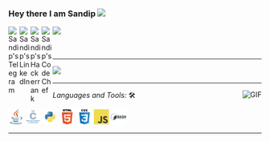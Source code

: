 ### Hey there I am Sandip <img src="https://media.giphy.com/media/hvRJCLFzcasrR4ia7z/giphy.gif" width="25px">

<a href="https://t.me/SpectralCone">
  <img align="left" alt="Sandip's Telegram" width="22px" src="https://cdn.jsdelivr.net/npm/simple-icons@v3/icons/telegram.svg" />
</a>

<a href="https://www.linkedin.com/in/sandip-swain-1a0615168/">
  <img align="left" alt="Sandip's LinkedIn" width="22px" src="https://cdn.jsdelivr.net/npm/simple-icons@v3/icons/linkedin.svg" />
</a>

<a href="https://www.hackerrank.com/SpectralCone">
  <img align="left" alt="Sandip's Hackerrank" width="22px" src="https://cdn.jsdelivr.net/npm/simple-icons@v3/icons/hackerrank.svg" />
</a>

<a href="https://www.codechef.com/users/spectralcone">
  <img align="left" alt="Sandip's CodeChef" width="22px" src="https://cdn.jsdelivr.net/npm/simple-icons@v3/icons/codechef.svg" />
</a>

![](https://visitor-badge.glitch.me/badge?page_id=abhisheknaiidu.abhisheknaiidu)

<br />
<hr>

<img src="https://github-readme-stats.vercel.app/api?username=sandipswain&&show_icons=true&title_color=FF7F50&icon_color=ffa500&text_color=bdff7a&bg_color=151454">

<hr>

_Languages and Tools:_ 🛠 <img align="right" alt="GIF" height="60px" src="https://media.giphy.com/media/du3J3cXyzhj75IOgvA/giphy.gif" />

<code><img height="30" src="https://raw.githubusercontent.com/github/explore/80688e429a7d4ef2fca1e82350fe8e3517d3494d/topics/java/java.png"></code>
<code><img height="30" src="https://raw.githubusercontent.com/github/explore/80688e429a7d4ef2fca1e82350fe8e3517d3494d/topics/c/c.png"></code>
<code><img height="30" src="https://raw.githubusercontent.com/github/explore/80688e429a7d4ef2fca1e82350fe8e3517d3494d/topics/python/python.png"></code>
<code><img height="30" src="https://raw.githubusercontent.com/github/explore/80688e429a7d4ef2fca1e82350fe8e3517d3494d/topics/html/html.png"></code>
<code><img height="30" src="https://raw.githubusercontent.com/github/explore/5c058a388828bb5fde0bcafd4bc867b5bb3f26f3/topics/css/css.png"></code>
<code><img height="30" src="https://raw.githubusercontent.com/github/explore/80688e429a7d4ef2fca1e82350fe8e3517d3494d/topics/javascript/javascript.png"></code>
<code><img height="30" src="https://raw.githubusercontent.com/github/explore/80688e429a7d4ef2fca1e82350fe8e3517d3494d/topics/bash/bash.png"></code>

<hr>
